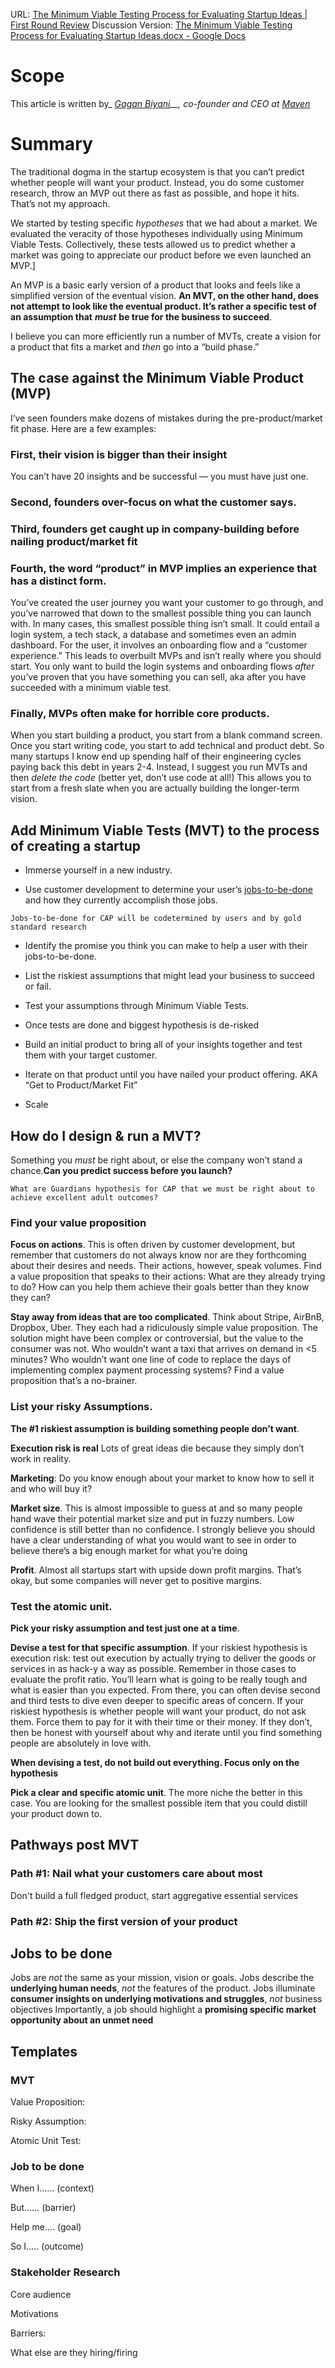 



URL: [The Minimum Viable Testing Process for Evaluating Startup Ideas | First Round Review](https://review.firstround.com/the-minimum-viable-testing-process-for-evaluating-startup-ideas)
Discussion Version: [The Minimum Viable Testing Process for Evaluating Startup Ideas.docx - Google Docs](https://docs.google.com/document/d/1jb3B6rAM836D34GYBcW0i2mayitC-Cje/edit#)
 
# Scope 
 
This article is written by_ _[Gagan Biyani](https://twitter.com/gaganbiyani "null")__, co-founder and CEO at_ _[Maven](https://maven.com/ "null")_

# Summary

The traditional dogma in the startup ecosystem is that you can’t predict whether people will want your product. Instead, you do some customer research, throw an MVP out there as fast as possible, and hope it hits. That’s not my approach.

We started by testing specific _hypotheses_ that we had about a market. We evaluated the veracity of those hypotheses individually using Minimum Viable Tests. Collectively, these tests allowed us to predict whether a market was going to appreciate our product before we even launched an MVP.]

 An MVP is a basic early version of a product that looks and feels like a simplified version of the eventual vision. **An MVT, on the other hand, does not attempt to look like the eventual product. It’s rather a specific test of an assumption that** **_must_** **be true for the business to succeed**.
 
 I believe you can more efficiently run a number of MVTs, create a vision for a product that fits a market and _then_ go into a “build phase.”

## The case against the Minimum Viable Product (MVP)

I’ve seen founders make dozens of mistakes during the pre-product/market fit phase. Here are a few examples:

### First, their vision is bigger than their insight
You can’t have 20 insights and be successful — you must have just one.

### Second, founders over-focus on what the customer says.

### Third, founders get caught up in company-building before nailing product/market fit

### Fourth, the word “product” in MVP implies an experience that has a distinct form. 
You’ve created the user journey you want your customer to go through, and you’ve narrowed that down to the smallest possible thing you can launch with. In many cases, this smallest possible thing isn’t small. It could entail a login system, a tech stack, a database and sometimes even an admin dashboard. For the user, it involves an onboarding flow and a “customer experience.” This leads to overbuilt MVPs and isn’t really where you should start. You only want to build the login systems and onboarding flows _after_ you’ve proven that you have something you can sell, aka after you have succeeded with a minimum viable test.

### Finally, MVPs often make for horrible core products.
When you start building a product, you start from a blank command screen. Once you start writing code, you start to add technical and product debt. So many startups I know end up spending half of their engineering cycles paying back this debt in years 2-4. Instead, I suggest you run MVTs and then _delete the code_ (better yet, don’t use code at all!) This allows you to start from a fresh slate when you are actually building the longer-term vision.


## Add Minimum Viable Tests (MVT) to the process of creating a startup

- Immerse yourself in a new industry.

- Use customer development to determine your user’s [jobs-to-be-done](https://review.firstround.com/build-products-that-solve-real-problems-with-this-lightweight-jtbd-framework "null") and how they currently accomplish those jobs.

```co
Jobs-to-be-done for CAP will be codetermined by users and by gold standard research
```

- Identify the promise you think you can make to help a user with their jobs-to-be-done.

- List the riskiest assumptions that might lead your business to succeed or fail.

- Test your assumptions through Minimum Viable Tests.

- Once tests are done and biggest hypothesis is de-risked

- Build an initial product to bring all of your insights together and test them with your target customer.

- Iterate on that product until you have nailed your product offering. AKA “Get to Product/Market Fit”

- Scale


## How do I design & run a MVT?

Something you _must_ be right about, or else the company won’t stand a chance.**Can you predict success before you launch?**

```co
What are Guardians hypothesis for CAP that we must be right about to achieve excellent adult outcomes?

```
### Find your value proposition

**Focus on actions**. This is often driven by customer development, but remember that customers do not always know nor are they forthcoming about their desires and needs. Their actions, however, speak volumes. Find a value proposition that speaks to their actions: What are they already trying to do? How can you help them achieve their goals better than they know they can?

**Stay away from ideas that are too complicated**. Think about Stripe, AirBnB, Dropbox, Uber. They each had a ridiculously simple value proposition. The solution might have been complex or controversial, but the value to the consumer was not. Who wouldn’t want a taxi that arrives on demand in <5 minutes? Who wouldn’t want one line of code to replace the days of implementing complex payment processing systems? Find a value proposition that’s a no-brainer.

### List your risky Assumptions.

**The #1 riskiest assumption is building something people don’t want**.

**Execution risk is real**  Lots of great ideas die because they simply don’t work in reality.

**Marketing**: Do you know enough about your market to know how to sell it and who will buy it?

**Market size**. This is almost impossible to guess at and so many people hand wave their potential market size and put in fuzzy numbers. Low confidence is still better than no confidence. I strongly believe you should have a clear understanding of what you would want to see in order to believe there’s a big enough market for what you’re doing

**Profit**. Almost all startups start with upside down profit margins. That’s okay, but some companies will never get to positive margins.

### Test the atomic unit.

**Pick your risky assumption and test just one at a time**.

**Devise a test for that specific assumption**. If your riskiest hypothesis is execution risk: test out execution by actually trying to deliver the goods or services in as hack-y a way as possible. Remember in those cases to evaluate the profit ratio. You’ll learn what is going to be really tough and what is easier than you expected. From there, you can often devise second and third tests to dive even deeper to specific areas of concern. If your riskiest hypothesis is whether people will want your product, do not ask them. Force them to pay for it with their time or their money. If they don’t, then be honest with yourself about why and iterate until you find something people are absolutely in love with.


**When devising a test, do not build out everything. Focus only on the hypothesis**

**Pick a clear and specific atomic unit**. The more niche the better in this case. You are looking for the smallest possible item that you could distill your product down to.

## Pathways post MVT

### Path #1: Nail what your customers care about most

Don't build a full fledged product, start aggregative essential services

### Path #2: Ship the first version of your product

## Jobs to be done

Jobs are _not_ the same as your mission, vision or goals.
Jobs describe the **underlying human needs**, _not_ the features of the product.
Jobs illuminate **consumer insights on underlying motivations and struggles**, _not_ business objectives
Importantly, a job should highlight a **promising specific market opportunity about an unmet need**


## Templates

### MVT
Value Proposition: 


Risky Assumption:


Atomic Unit Test: 


### Job to be done

When I…… (context)

But…… (barrier)

Help me…. (goal)

So I….. (outcome)


### Stakeholder Research

Core audience

Motivations

Barriers:

What else are they hiring/firing